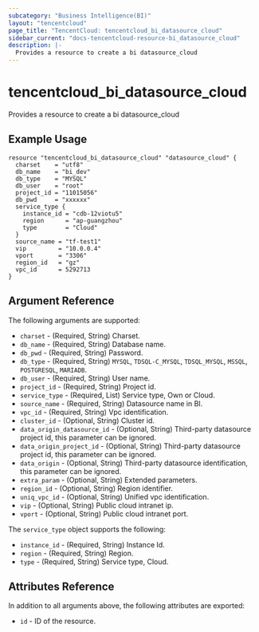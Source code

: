 ```yaml
---
subcategory: "Business Intelligence(BI)"
layout: "tencentcloud"
page_title: "TencentCloud: tencentcloud_bi_datasource_cloud"
sidebar_current: "docs-tencentcloud-resource-bi_datasource_cloud"
description: |-
  Provides a resource to create a bi datasource_cloud
---
```


# tencentcloud_bi_datasource_cloud

Provides a resource to create a bi datasource_cloud

## Example Usage

```hcl
resource "tencentcloud_bi_datasource_cloud" "datasource_cloud" {
  charset    = "utf8"
  db_name    = "bi_dev"
  db_type    = "MYSQL"
  db_user    = "root"
  project_id = "11015056"
  db_pwd     = "xxxxxx"
  service_type {
    instance_id = "cdb-12viotu5"
    region      = "ap-guangzhou"
    type        = "Cloud"
  }
  source_name = "tf-test1"
  vip         = "10.0.0.4"
  vport       = "3306"
  region_id   = "gz"
  vpc_id      = 5292713
}
```

## Argument Reference

The following arguments are supported:

* `charset` - (Required, String) Charset.
* `db_name` - (Required, String) Database name.
* `db_pwd` - (Required, String) Password.
* `db_type` - (Required, String) `MYSQL`, `TDSQL-C_MYSQL`, `TDSQL_MYSQL`, `MSSQL`, `POSTGRESQL`, `MARIADB`.
* `db_user` - (Required, String) User name.
* `project_id` - (Required, String) Project id.
* `service_type` - (Required, List) Service type, Own or Cloud.
* `source_name` - (Required, String) Datasource name in BI.
* `vpc_id` - (Required, String) Vpc identification.
* `cluster_id` - (Optional, String) Cluster id.
* `data_origin_datasource_id` - (Optional, String) Third-party datasource project id, this parameter can be ignored.
* `data_origin_project_id` - (Optional, String) Third-party datasource project id, this parameter can be ignored.
* `data_origin` - (Optional, String) Third-party datasource identification, this parameter can be ignored.
* `extra_param` - (Optional, String) Extended parameters.
* `region_id` - (Optional, String) Region identifier.
* `uniq_vpc_id` - (Optional, String) Unified vpc identification.
* `vip` - (Optional, String) Public cloud intranet ip.
* `vport` - (Optional, String) Public cloud intranet port.

The `service_type` object supports the following:

* `instance_id` - (Required, String) Instance Id.
* `region` - (Required, String) Region.
* `type` - (Required, String) Service type, Cloud.

## Attributes Reference

In addition to all arguments above, the following attributes are exported:

* `id` - ID of the resource.




